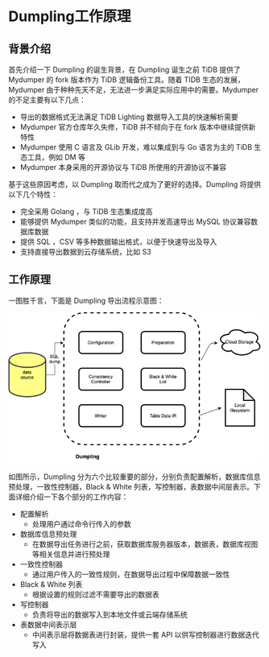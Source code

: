 # Dumpling工作原理

## 背景介绍

首先介绍一下 Dumpling 的诞生背景，在 Dumpling 诞生之前 TiDB 提供了 Mydumper 的 fork 版本作为 TiDB 逻辑备份工具。随着 TIDB 生态的发展，Mydumper 由于种种先天不足，无法进一步满足实际应用中的需要。Mydumper 的不足主要有以下几点：

+ 导出的数据格式无法满足 TiDB Lighting 数据导入工具的快速解析需要
+ Mydumper 官方仓库年久失修，TiDB 并不倾向于在 fork 版本中继续提供新特性
+ Mydumper 使用 C 语言及 GLib 开发，难以集成到与 Go 语言为主的 TiDB 生态工具，例如 DM 等
+ Mydumper 本身采用的开源协议与 TiDB 所使用的开源协议不兼容

基于这些原因考虑，以 Dumpling 取而代之成为了更好的选择。Dumpling 将提供以下几个特性：

+ 完全采用 Golang ，与 TiDB 生态集成度高
+ 能够提供 Mydumper 类似的功能，且支持并发高速导出 MySQL 协议兼容数据库数据
+ 提供 SQL ，CSV 等多种数据输出格式，以便于快速导出及导入
+ 支持直接导出数据到云存储系统，比如 S3

## 工作原理

一图胜千言，下面是 Dumpling 导出流程示意图：

![dumpling flowchart](/res/session2/chapter2/dumpling/1.png)

如图所示，Dumpling 分为六个比较重要的部分，分别负责配置解析，数据库信息预处理，一致性控制器，Black & White 列表，写控制器，表数据中间层表示。下面详细介绍一下各个部分的工作内容：

+ 配置解析
    + 处理用户通过命令行传入的参数
+ 数据库信息预处理
    + 在数据导出任务进行之前，获取数据库服务器版本，数据表，数据库视图等相关信息并进行预处理
+ 一致性控制器
    + 通过用户传入的一致性规则，在数据导出过程中保障数据一致性
+ Black & White 列表
    + 根据设置的规则过滤不需要导出的数据表
+ 写控制器
    + 负责将导出的数据写入到本地文件或云端存储系统
+ 表数据中间表示层
    + 中间表示层将数据表进行封装，提供一套 API 以供写控制器进行数据迭代写入
